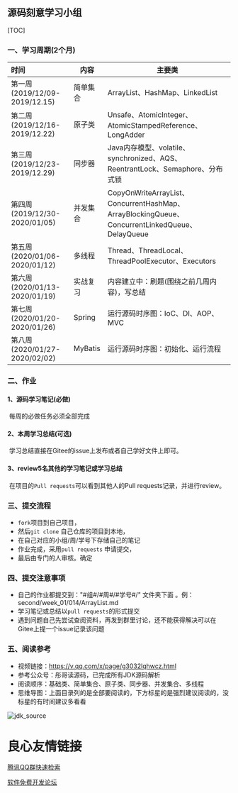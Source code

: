 ## 源码刻意学习小组

[TOC]

 

### 一、学习周期(2个月)

| 时间                             | 内容      | 主要类|
| :------------------------------- | -------  | ----|
| 第一周   (2019/12/09-2019/12.15) | 简单集合|ArrayList、HashMap、LinkedList|
| 第二周   (2019/12/16-2019/12.22) | 原子类 |Unsafe、AtomicInteger、AtomicStampedReference、LongAdder|
| 第三周   (2019/12/23-2019/12.29) | 同步器 |Java内存模型、volatile、synchronized、AQS、ReentrantLock、Semaphore、分布式锁|
| 第四周   (2019/12/30-2020/01/05) | 并发集合  |CopyOnWriteArrayList、ConcurrentHashMap、ArrayBlockingQueue、ConcurrentLinkedQueue、DelayQueue|
| 第五周   (2020/01/06-2020/01/12) | 多线程  |Thread、ThreadLocal、ThreadPoolExecutor、Executors|
| 第六周   (2020/01/13-2020/01/19) | 实战复习  |内容建立中：刷题(围绕之前几周内容)，写总结|
| 第七周   (2020/01/20-2020/01/26) | Spring |运行源码时序图：IoC、DI、AOP、MVC|
| 第八周   (2020/01/27-2020/02/02) | MyBatis |运行源码时序图：初始化、运行流程|
 

### 二、作业

#### 1、源码学习笔记(必做)

​	每周的必做任务必须全部完成

#### 2、本周学习总结(可选)

​	学习总结直接在Gitee的issue上发布或者自己学好文件上即可。

#### 3、review5名其他的学习笔记或学习总结

​	在项目的`Pull requests`可以看到其他人的Pull requests记录，并进行review。
 


### 三、提交流程
- `fork`项目到自己项目，
- 然后`git clone` 自己仓库的项目到本地，
- 在自己对应的小组/周/学号下存储自己的笔记
- 作业完成，采用`pull requests` 申请提交，
- 最后由专门的人审核。确定

### 四、提交注意事项
- 自己的作业都提交到："#组#/#周#/#学号#/" 文件夹下面 。例：second/week_01/014/ArrayList.md
- 学习笔记或总结以`pull requests`的形式提交
- 遇到问题自己先尝试查阅资料，再发到群里讨论，还不能获得解决可以在Gitee上提一个issue记录该问题

### 五、阅读参考

 - 视频链接：https://v.qq.com/x/page/g3032lqhwcz.html
 - 参考公众号：彤哥读源码，已完成所有JDK源码解析
 - 阅读顺序：基础类、简单集合、原子类、同步器、并发集合、多线程
 - 思维导图：上面目录列的是全部要阅读的，下方标星的是强烈建议阅读的，没标星的有时间建议多看看
 
 ![jdk_source](https://gitee.com/alan-tang-tt/yuan/raw/master/死磕%20java集合系列/resource/jdk_source.png)

 



 # 良心友情链接

[腾讯QQ群快速检索](http://u.720life.cn/s/8cf73f7c)

[软件免费开发论坛](http://u.720life.cn/s/bbb01dc0)